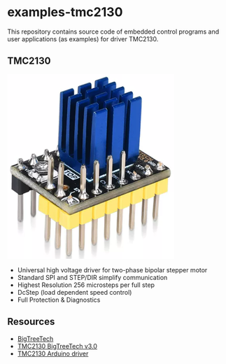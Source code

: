 # examples-tmc2130

This repository contains source code of embedded control programs and user applications (as examples) for driver TMC2130.


## TMC2130

![tmc2130 module](./000-images/tmc2130.png)

- Universal high voltage driver for two-phase bipolar stepper motor
- Standard SPI and STEP/DIR simplify communication
- Highest Resolution 256 microsteps per full step
- DcStep (load dependent speed control)
- Full Protection & Diagnostics

## Resources

- [BigTreeTech](https://bigtree-tech.com/)
- [TMC2130 BigTreeTech v3.0](https://github.com/bigtreetech/BIGTREETECH-TMC2130-V3.0)
- [TMC2130 Arduino driver](https://github.com/teemuatlut/TMC2130Stepper/blob/master/examples/StallGuard/StallGuard.ino)
